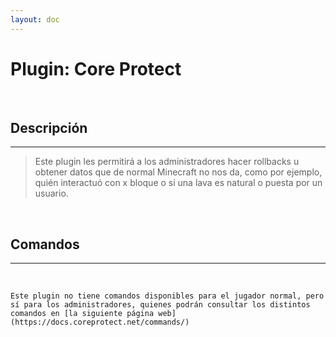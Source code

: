 ```yaml
---
layout: doc
---
```


# Plugin: Core Protect

<br/>

## Descripción
---

> Este plugin les permitirá a los administradores hacer rollbacks u obtener datos que de normal Minecraft no nos da, como por ejemplo, quién interactuó con x bloque o si una lava es natural o puesta por un usuario.

<br/>

## Comandos
---

<br/>

~~~
Este plugin no tiene comandos disponibles para el jugador normal, pero sí para los administradores, quienes podrán consultar los distintos comandos en [la siguiente página web](https://docs.coreprotect.net/commands/)
~~~